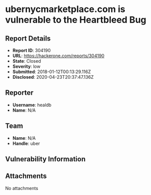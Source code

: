 # ubernycmarketplace.com is vulnerable to the Heartbleed Bug

## Report Details
- **Report ID**: 304190
- **URL**: https://hackerone.com/reports/304190
- **State**: Closed
- **Severity**: low
- **Submitted**: 2018-01-12T00:13:29.116Z
- **Disclosed**: 2020-04-23T20:37:47.136Z

## Reporter
- **Username**: healdb
- **Name**: N/A

## Team
- **Name**: N/A
- **Handle**: uber

## Vulnerability Information


## Attachments
No attachments
